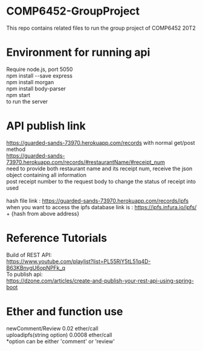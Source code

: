 # COMP6452-GroupProject
This repo contains related files to run the group project of COMP6452 20T2

# Environment for running api
Require node.js, port 5050</br>
npm install --save express </br>
npm install morgan </br>
npm install body-parser </br>
npm start </br>
to run the server

# API publish link
https://guarded-sands-73970.herokuapp.com/records 
with normal get/post method </br>
https://guarded-sands-73970.herokuapp.com/records/#restaurantName/#receipt_num </br>
need to provide both restaurant name and its receipt num, receive the json object containing all information
</br>
post receipt number to the request body to change the status of receipt into used 
</br>
</br>
hash file link : https://guarded-sands-73970.herokuapp.com/records/ipfs  </br>
when you want to access the ipfs database link is : https://ipfs.infura.io/ipfs/ + {hash from above address}
</br>

# Reference Tutorials 
Build of REST API: </br>
https://www.youtube.com/playlist?list=PL55RiY5tL51q4D-B63KBnygU6opNPFk_q </br>
To publish api: </br>
https://dzone.com/articles/create-and-publish-your-rest-api-using-spring-boot

# Ether and function use
newComment/Review 0.02 ether/call </br>
uploadipfs(string option) 0.0008 ether/call </br>
*option can be either 'comment' or 'review'
